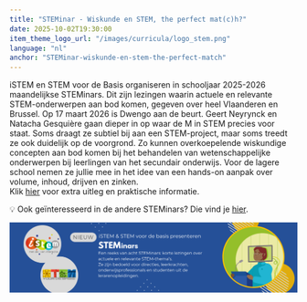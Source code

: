```yaml
---
title: "STEMinar - Wiskunde en STEM, the perfect mat(c)h?"
date: 2025-10-02T19:30:00
item_theme_logo_url: "/images/curricula/logo_stem.png"
language: "nl"
anchor: "STEMinar-wiskunde-en-stem-the-perfect-match"
---
```


iSTEM en STEM voor de Basis organiseren in schooljaar 2025-2026 maandelijkse STEMinars. Dit zijn lezingen waarin actuele en relevante STEM-onderwerpen aan bod komen, gegeven over heel Vlaanderen en Brussel. Op 17 maart 2026 is Dwengo aan de beurt. Geert Neyrynck en Natacha Gesquière gaan dieper in op waar de M in STEM precies voor staat. Soms draagt ze subtiel bij aan een STEM-project, maar soms treedt ze ook duidelijk op de voorgrond. Zo kunnen overkoepelende wiskundige concepten aan bod komen bij het behandelen van wetenschappelijke onderwerpen bij leerlingen van het secundair onderwijs. Voor de lagere school nemen ze jullie mee in het idee van een hands-on aanpak over volume, inhoud, drijven en zinken. <br>
Klik [hier](https://www.istem.be/sessie/steminar-wiskunde-en-stem-the-perfect-mathch-17-03-2026-ugent/) voor extra uitleg en praktische informatie.

💡 Ook geïnteresseerd in de andere STEMinars? Die vind je [hier](https://www.istem.be/agenda/steminar/?utm_source=header&utm_medium=web&utm_campaign=STEMinars-2526&utm_id=03).

![banner STEMinars](/images/events/2026/STEMinars.png)
